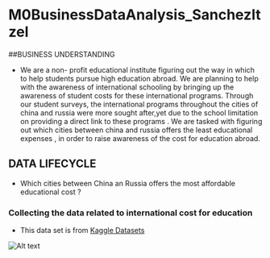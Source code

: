 # M0BusinessDataAnalysis_SanchezItzel
##BUSINESS UNDERSTANDING
- We are a non- profit educational institute figuring out the way in which to help students pursue high education abroad. We are planning to help with the awareness of international schooling by bringing up the awareness of student costs for these international programs. Through our student surveys, the international programs throughout the cities of china and russia were more sought after,yet due to the school limitation on providing a direct link to these programs . We are tasked with figuring out which cities between china and russia offers the least educational expenses , in order to raise awareness of the cost for education abroad.

    
## DATA LIFECYCLE

 - Which cities between China an Russia offers the most affordable educational cost ?

### Collecting the data related to international cost for education 

- This data set is from [Kaggle Datasets](https://www.kaggle.com/datasets/adilshamim8/cost-of-international-education)

![Alt text](<img width="810" alt="Screenshot 2025-05-08 at 10 31 16 AM" src="https://github.com/user-attachments/assets/7b4d9ea7-5dc2-404b-a5a3-56173f3163db" />)
